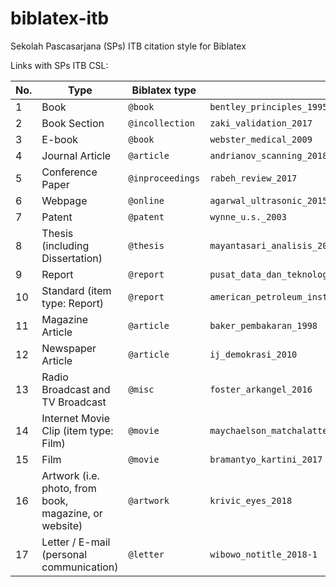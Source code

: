 # biblatex-itb
Sekolah Pascasarjana (SPs) ITB citation style for Biblatex

Links with SPs ITB CSL:

| No. | Type | Biblatex type | Cite Ref |
|-----|------|---------------|----------|
|  1 | Book | `@book` | `bentley_principles_1995` |
|  2 | Book Section | `@incollection` | `zaki_validation_2017` |
|  3 | E-book | `@book` | `webster_medical_2009` |
|  4 | Journal Article | `@article` | `andrianov_scanning_2018` |
|  5 | Conference Paper | `@inproceedings` | `rabeh_review_2017` |
|  6 | Webpage | `@online` | `agarwal_ultrasonic_2015` |
|  7 | Patent | `@patent` | `wynne_u.s._2003` |
|  8 | Thesis (including Dissertation) | `@thesis` | `mayantasari_analisis_2011` |
|  9 | Report | `@report` | `pusat_data_dan_teknologi_informasi_sumber_daya_energi_dan_mineral_kementerian_energi_dan_sumber_daya_mineral_kajian_2017` |
| 10 | Standard (item type: Report) | `@report` | `american_petroleum_institute_recommended_2001` |
| 11 | Magazine Article | `@article` | `baker_pembakaran_1998` |
| 12 | Newspaper Article | `@article` | `ij_demokrasi_2010` |
| 13 | Radio Broadcast and TV Broadcast | `@misc` | `foster_arkangel_2016` |
| 14 | Internet Movie Clip (item type: Film) | `@movie` | `maychaelson_matchalatte_2018` |
| 15 | Film | `@movie` | `bramantyo_kartini_2017` |
| 16 | Artwork (i.e. photo, from book, magazine, or website) | `@artwork` | `krivic_eyes_2018` |
| 17 | Letter / E-mail (personal communication) | `@letter` | `wibowo_notitle_2018-1` |
